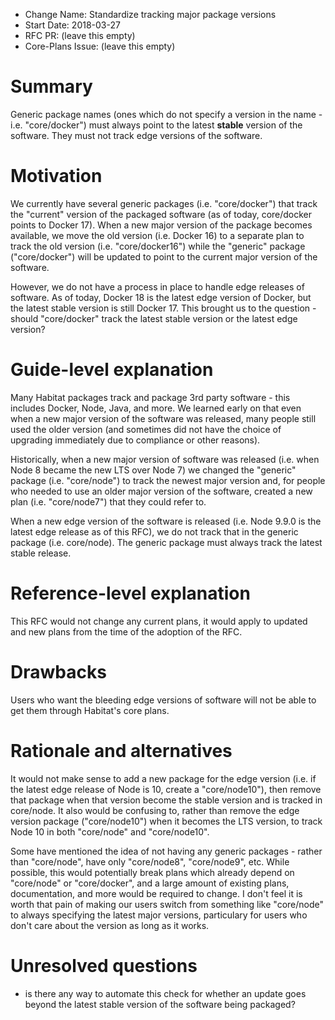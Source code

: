 - Change Name: Standardize tracking major package versions
- Start Date: 2018-03-27
- RFC PR: (leave this empty)
- Core-Plans Issue: (leave this empty)

# Summary
[summary]: #summary

Generic package names (ones which do not specify a version in the name - i.e. "core/docker") must always point to the latest **stable** version of the software.  They must not track edge versions of the software.

# Motivation
[motivation]: #motivation

We currently have several generic packages (i.e. "core/docker") that track the "current" version of the packaged software (as of today, core/docker points to Docker 17). When a new major version of the package becomes available, we move the old version (i.e. Docker 16) to a separate plan to track the old version (i.e. "core/docker16") while the "generic" package ("core/docker") will be updated to point to the current major version of the software.

However, we do not have a process in place to handle edge releases of software. As of today, Docker 18 is the latest edge version of Docker, but the latest stable version is still Docker 17. This brought us to the question - should "core/docker" track the latest stable version or the latest edge version?

# Guide-level explanation
[guide-level-explanation]: #guide-level-explanation

Many Habitat packages track and package 3rd party software - this includes Docker, Node, Java, and more. We learned early on that even when a new major version of the software was released, many people still used the older version (and sometimes did not have the choice of upgrading immediately due to compliance or other reasons).

Historically, when a new major version of software was released (i.e. when Node 8 became the new LTS over Node 7) we changed the "generic" package (i.e. "core/node") to track the newest major version and, for people who needed to use an older major version of the software, created a new plan (i.e. "core/node7") that they could refer to.

When a new edge version of the software is released (i.e. Node 9.9.0 is the latest edge release as of this RFC), we do not track that in the generic package (i.e. core/node). The generic package must always track the latest stable release.

# Reference-level explanation
[reference-level-explanation]: #reference-level-explanation

This RFC would not change any current plans, it would apply to updated and new plans from the time of the adoption of the RFC.

# Drawbacks
[drawbacks]: #drawbacks

Users who want the bleeding edge versions of software will not be able to get them through Habitat's core plans.

# Rationale and alternatives
[alternatives]: #alternatives

It would not make sense to add a new package for the edge version (i.e. if the latest edge release of Node is 10, create a "core/node10"), then remove that package when that version become the stable version and is tracked in core/node. It also would be confusing to, rather than remove the edge version package ("core/node10") when it becomes the LTS version, to track Node 10 in both "core/node" and "core/node10".

Some have mentioned the idea of not having any generic packages - rather than "core/node", have only "core/node8", "core/node9", etc. While possible, this would potentially break plans which already depend on "core/node" or "core/docker", and a large amount of existing plans, documentation, and more would be required to change. I don't feel it is worth that pain of making our users switch from something like "core/node" to always specifying the latest major versions, particulary for users who don't care about the version as long as it works.


# Unresolved questions
[unresolved]: #unresolved-questions

- is there any way to automate this check for whether an update goes beyond the latest stable version of the software being packaged?
